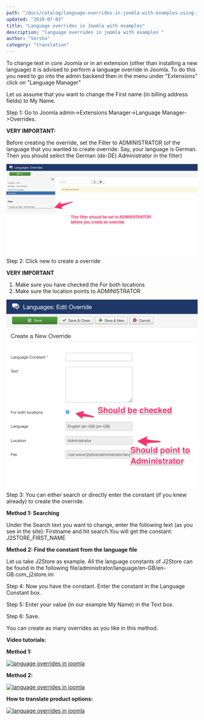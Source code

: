 ```yaml
---
path: "/docs/catalog/language-overrides-in-joomla-with-examples-using-j2store"
updated: "2019-07-03"
title: "Language overrides in Joomla with examples"
description: "language overrides in joomla with examples "
author: "Varsha"
category: "translation"
---
```


To change text in core Joomla or in an extension (other than installing a new language) it is advised to perform a language override in Joomla. To do this you need to go into the admin backend then in the menu under "Extensions" click on "Language Manager"

Let us assume that you want to change the First name (in billing address fields) to My Name.

Step 1: Go to Joomla admin->Extensions Manager->Language Manager->Overrides.

**VERY IMPORTANT:**

Before creating the override, set the Filter to ADMINISTRATOR (of the language that you wanted to create override. Say, your language is German. Then you should select the German (de-DE) Administrator in the filter)

![location filter](https://raw.githubusercontent.com/j2store/doc-images/master/translation/language-override-in-joomla-with-examples/location_filter.png)
Step 2: Click new to create a override

**VERY IMPORTANT**

1. Make sure you have checked the For both locations
2. Make sure the location points to ADMINISTRATOR

![override screen](https://raw.githubusercontent.com/j2store/doc-images/master/translation/language-override-in-joomla-with-examples/override_screen.png)
Step 3: You can either search or directly enter the constant (if you knew already) to create the override.

**Method 1: Searching**

Under the Search text you want to change, enter the following text (as you see in the site): Firstname and hit search.You will get the constant: J2STORE_FIRST_NAME

**Method 2: Find the constant from the language file**

Let us take J2Store as example. All the language constants of J2Store can be found in the following file/administrator/language/en-GB/en-GB.com_j2store.ini

Step 4: Now you have the constant. Enter the constant in the Language Constant box.

Step 5: Enter your value (in our example My Name) in the Text box.

Step 6: Save.

You can create as many overrides as you like in this method.

**Video tutorials:**

**Method 1:**

[![language overrides in joomla](https://img.youtube.com/vi/51J1UkeRu3Y/0.jpg)](https://youtu.be/q-QXbSPLiA0 "language overrides in joomla")

**Method 2:**

[![language overrides in joomla](https://img.youtube.com/vi/51J1UkeRu3Y/0.jpg)](https://youtu.be/xrLXBHnFASc "language overrides in joomla")

**How to translate product options:**

[![language overrides in joomla](https://img.youtube.com/vi/51J1UkeRu3Y/0.jpg)](https://youtu.be/snZgc3Fd_3Y "language overrides in joomla")